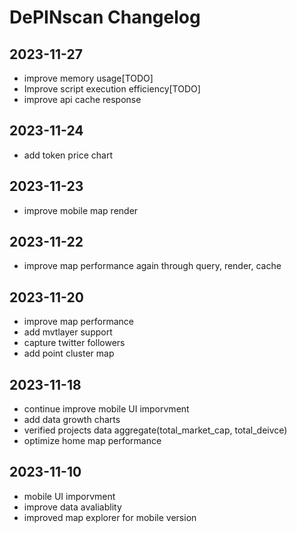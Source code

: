 # DePINscan Changelog

## 2023-11-27
- improve memory usage[TODO]
- Improve script execution efficiency[TODO]
- improve api cache response

## 2023-11-24
- add token price chart

## 2023-11-23
- improve mobile map render

## 2023-11-22
- improve map performance again through query, render, cache

## 2023-11-20
- improve map performance
- add mvtlayer support
- capture twitter followers
- add point cluster map

## 2023-11-18
- continue improve mobile UI imporvment
- add data growth charts
- verified projects data aggregate(total_market_cap, total_deivce)
- optimize home map performance

## 2023-11-10
- mobile UI imporvment
- improve data avaliablity
- improved map explorer for mobile version

